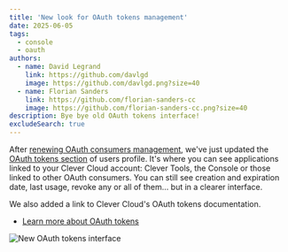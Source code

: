 ```yaml
---
title: 'New look for OAuth tokens management'
date: 2025-06-05
tags:
  - console
  - oauth
authors:
  - name: David Legrand
    link: https://github.com/davlgd
    image: https://github.com/davlgd.png?size=40
  - name: Florian Sanders
    link: https://github.com/florian-sanders-cc
    image: https://github.com/florian-sanders-cc.png?size=40
description: Bye bye old OAuth tokens interface!
excludeSearch: true
---
```


After [renewing OAuth consumers management](/developers/changelog/2025/05-28-oauth-consumer-new-interface/), we've just updated the [OAuth tokens section](https://console.clever-cloud.com/users/me/oauth-tokens) of users profile. It's where you can see applications linked to your Clever Cloud account: Clever Tools, the Console or those linked to other OAuth consumers. You can still see creation and expiration date, last usage, revoke any or all of them… but in a clearer interface.

We also added a link to Clever Cloud's OAuth tokens documentation.

- [Learn more about OAuth tokens](/api/howto/#oauth1)

![New OAuth tokens interface](/images/console-new-oauth-tokens.webp)
